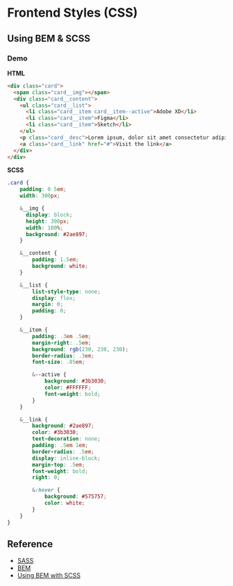 # Frontend Styles (CSS)

## Using BEM & SCSS

### Demo

**HTML**

```html
<div class="card">
  <span class="card__img"></span>
  <div class="card__content">
    <ul class="card__list">
      <li class="card__item card__item--active">Adobe XD</li>
      <li class="card__item">Figma</li>
      <li class="card__item">Sketch</li>
    </ul>
    <p class="card__desc">Lorem ipsum, dolor sit amet consectetur adipisicing elit. Vero atque iste nobis quidem dolore error animi voluptas quia corrupti consectetur.</p>
    <a class="card__link" href="#">Visit the link</a>
  </div>
</div>
```

**SCSS**

```css
.card {
    padding: 0 5em;
    width: 300px;

    &__img {
      display: block;
      height: 300px;
      width: 100%;
      background: #2ae897;
    }

    &__content {
        padding: 1.5em;
        background: white;
    }

    &__list {
        list-style-type: none;
        display: flex;
        margin: 0;
        padding: 0;
    }

    &__item {
        padding: .3em .5em;
        margin-right: .5em;
        background: rgb(230, 230, 230);
        border-radius: .3em;
        font-size: .85em;

        &--active {
            background: #3b3030;
            color: #FFFFFF;
            font-weight: bold;
        }
    }

    &__link {
        background: #2ae897;
        color: #3b3030;
        text-decoration: none;
        padding: .5em 1em;
        border-radius: .5em;
        display: inline-block;
        margin-top: .5em;
        font-weight: bold;
        right: 0;

        &:hover {
            background: #575757;
            color: white;
        }
    }
}
```

## Reference

- [SASS](https://sass-lang.com/documentation)
- [BEM](http://getbem.com/naming/)
- [Using BEM with SCSS](https://dev.to/alexbeje/bem-block-element-modifier-3fgn)
